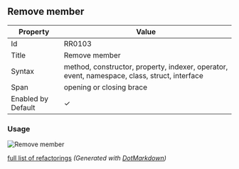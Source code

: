 ## Remove member

| Property           | Value                                                                                        |
| ------------------ | -------------------------------------------------------------------------------------------- |
| Id                 | RR0103                                                                                       |
| Title              | Remove member                                                                                |
| Syntax             | method, constructor, property, indexer, operator, event, namespace, class, struct, interface |
| Span               | opening or closing brace                                                                     |
| Enabled by Default | &#x2713;                                                                                     |

### Usage

![Remove member](../../images/refactorings/RemoveMember.png)

[full list of refactorings](Refactorings.md)
*\(Generated with [DotMarkdown](http://github.com/JosefPihrt/DotMarkdown)\)*